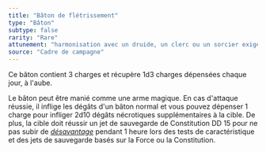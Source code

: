 ```yaml
---
title: "Bâton de flétrissement"
type: "Bâton"
subtype: false
rarity: "Rare"
attunement: "harmonisation avec un druide, un clerc ou un sorcier exigée"
source: "Cadre de campagne"
---
```

Ce bâton contient 3 charges et récupère 1d3 charges dépensées chaque jour, à l'aube.

Le bâton peut être manié comme une arme magique. En cas d'attaque réussie, il inflige les dégâts d'un bâton normal et vous pouvez dépenser 1 charge pour infliger 2d10 dégâts nécrotiques supplémentaires à la cible. De plus, la cible doit réussir un jet de sauvegarde de Constitution DD 15 pour ne pas subir de [_désavantage_](/utiliser-les-caracteristiques#avantage-et-désasavantage) pendant 1 heure lors des tests de caractéristique et des jets de sauvegarde basés sur la Force ou la Constitution.
